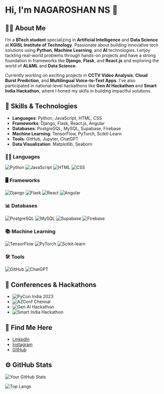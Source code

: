 # Hi, I'm NAGAROSHAN NS 👋

## 👨‍💻 About Me
I’m a **BTech student** specializing in **Artificial Intelligence** and **Data Science** at **KGISL Institute of Technology**. Passionate about building innovative tech solutions using **Python**, **Machine Learning**, and **AI** technologies. I enjoy tackling real-world problems through hands-on projects and have a strong foundation in frameworks like **Django**, **Flask**, and **React.js** and exploring the world of **AL&ML** and **Data Science**.

Currently working on exciting projects in **CCTV Video Analysis**, **Cloud Burst Prediction**, and **Multilingual Voice-to-Text Apps**. I’ve also participated in national-level hackathons like **Gen AI Hackathon** and **Smart India Hackathon**, where I honed my skills in building impactful solutions.

## 🚀 Skills & Technologies

- **Languages**: Python, JavaScript, HTML, CSS
- **Frameworks**: Django, Flask, React.js, Angular
- **Databases**: PostgreSQL, MySQL, Supabase, Firebase
- **Machine Learning**: TensorFlow, PyTorch, Scikit-Learn
- **Tools**: GitHub, Jupyter, ChatGPT
- **Data Visualization**: Matplotlib, Seaborn


### 🧑‍💻 Languages
![Python](https://img.shields.io/badge/Python-3776AB?style=flat&logo=python&logoColor=white)
![JavaScript](https://img.shields.io/badge/JavaScript-FFAA00?style=flat&logo=javascript&logoColor=white)
![HTML](https://img.shields.io/badge/HTML5-E34F26?style=flat&logo=html5&logoColor=white)
![CSS](https://img.shields.io/badge/CSS3-1572B6?style=flat&logo=css3&logoColor=white)

### 🖥️ Frameworks
![Django](https://img.shields.io/badge/Django-092E20?style=flat&logo=django&logoColor=white)
![Flask](https://img.shields.io/badge/Flask-000000?style=flat&logo=flask&logoColor=white)
![React](https://img.shields.io/badge/React-61DAFB?style=flat&logo=react&logoColor=black)
![Angular](https://img.shields.io/badge/Angular-DD0031?style=flat&logo=angular&logoColor=white)

### 📊 Databases
![PostgreSQL](https://img.shields.io/badge/PostgreSQL-336791?style=flat&logo=postgresql&logoColor=white)
![MySQL](https://img.shields.io/badge/MySQL-4479A1?style=flat&logo=mysql&logoColor=white)
![Supabase](https://img.shields.io/badge/Supabase-3ECF8E?style=flat&logo=supabase&logoColor=white)
![Firebase](https://img.shields.io/badge/Firebase-FFCA28?style=flat&logo=firebase&logoColor=black)

### 📚 Machine Learning
![TensorFlow](https://img.shields.io/badge/TensorFlow-FF6F00?style=flat&logo=tensorflow&logoColor=white)
![PyTorch](https://img.shields.io/badge/PyTorch-EE4C2C?style=flat&logo=pytorch&logoColor=white)
![Scikit-learn](https://img.shields.io/badge/Scikit--learn-F7931E?style=flat&logo=scikit-learn&logoColor=white)

### 🛠️ Tools
![GitHub](https://img.shields.io/badge/GitHub-181717?style=flat&logo=github&logoColor=white)
![ChatGPT](https://img.shields.io/badge/ChatGPT-1C1C1C?style=flat&logo=openai&logoColor=white)


## 🎤 Conferences & Hackathons
- ![PyCon India 2023](https://img.shields.io/badge/PyCon%20India%202023-Hyderabad-3D76B1?style=flat)
- ![AZConf Chennai](https://img.shields.io/badge/AZConf%20Chennai-2023-00ADEF?style=flat)
- ![Gen AI Hackathon](https://img.shields.io/badge/Gen%20AI%20Hackathon-SNS%20Institution-00B5B8?style=flat)
- ![Smart India Hackathon](https://img.shields.io/badge/Smart%20India%20Hackathon%20Grand%20Finale-National%20Level-F74C25?style=flat)
## 📣 Find Me Here

- [LinkedIn](https://www.linkedin.com/in/nagaroshan-ns-87b207259/)
- [Instagram](https://www.instagram.com/roshan_090/profilecard/?igsh=MWI3NXlvMjYyY3IxeQ==)
- [GitHub](https://github.com/Roshan0909)

## ⚙️ GitHub Stats

![Your GitHub Stats](https://github-readme-stats.vercel.app/api?username=Roshan0909&show_icons=true&theme=radical)


![Top Langs](https://github-readme-stats.vercel.app/api/top-langs/?username=Roshan0909&layout=compact&theme=radical)



